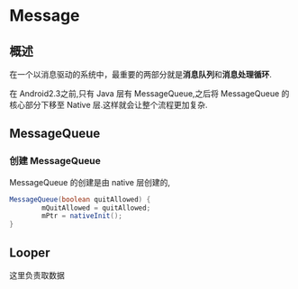 # Message

## 概述
在一个以消息驱动的系统中，最重要的两部分就是**消息队列**和**消息处理循环**.

在 Android2.3之前,只有 Java 层有 MessageQueue,之后将 MessageQueue 的核心部分下移至 Native 层.这样就会让整个流程更加复杂.

## MessageQueue

### 创建 MessageQueue
MessageQueue 的创建是由 native 层创建的,

```java
MessageQueue(boolean quitAllowed) {
        mQuitAllowed = quitAllowed;
        mPtr = nativeInit();
}
```







## Looper
这里负责取数据




